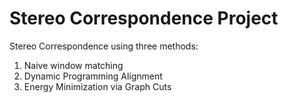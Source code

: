# Stereo Correspondence Project

Stereo Correspondence using three methods:
1. Naive window matching
2. Dynamic Programming Alignment
3. Energy Minimization via Graph Cuts
